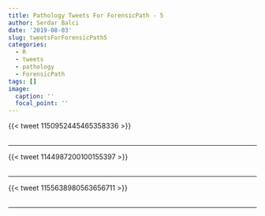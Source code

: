 ```yaml
---
title: Pathology Tweets For ForensicPath - 5
author: Serdar Balci
date: '2019-08-03'
slug: tweetsForForensicPath5
categories:
  - R
  - tweets
  - pathology
  - ForensicPath
tags: []
image:
  caption: ''
  focal_point: ''
---
```



{{< tweet 1150952445465358336 >}}
<br>
<br>
<hr>
{{< tweet 1144987200100155397 >}}
<br>
<br>
<hr>
{{< tweet 1155638980563656711 >}}
<br>
<br>
<hr>
